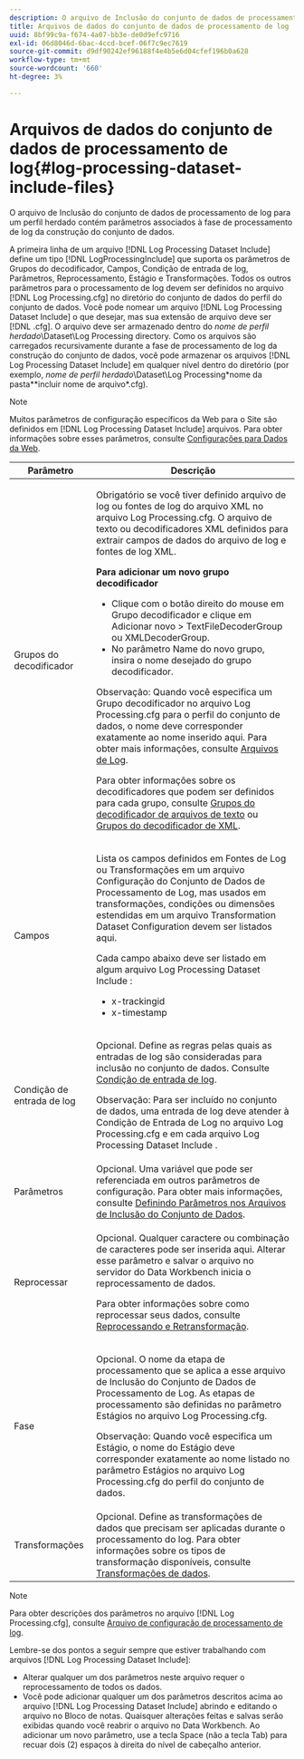 ```yaml
---
description: O arquivo de Inclusão do conjunto de dados de processamento de log para um perfil herdado contém parâmetros associados à fase de processamento de log da construção do conjunto de dados.
title: Arquivos de dados do conjunto de dados de processamento de log
uuid: 8bf99c9a-f674-4a07-bb3e-de0d9efc9716
exl-id: 06d8046d-6bac-4ccd-bcef-06f7c9ec7619
source-git-commit: d9df90242ef96188f4e4b5e6d04cfef196b0a628
workflow-type: tm+mt
source-wordcount: '660'
ht-degree: 3%

---
```


# Arquivos de dados do conjunto de dados de processamento de log{#log-processing-dataset-include-files}

O arquivo de Inclusão do conjunto de dados de processamento de log para um perfil herdado contém parâmetros associados à fase de processamento de log da construção do conjunto de dados.

A primeira linha de um arquivo [!DNL Log Processing Dataset Include] define um tipo [!DNL LogProcessingInclude] que suporta os parâmetros de Grupos do decodificador, Campos, Condição de entrada de log, Parâmetros, Reprocessamento, Estágio e Transformações. Todos os outros parâmetros para o processamento de log devem ser definidos no arquivo [!DNL Log Processing.cfg] no diretório do conjunto de dados do perfil do conjunto de dados. Você pode nomear um arquivo [!DNL Log Processing Dataset Include] o que desejar, mas sua extensão de arquivo deve ser [!DNL .cfg]. O arquivo deve ser armazenado dentro do *nome de perfil herdado*\Dataset\Log Processing directory. Como os arquivos são carregados recursivamente durante a fase de processamento de log da construção do conjunto de dados, você pode armazenar os arquivos [!DNL Log Processing Dataset Include] em qualquer nível dentro do diretório (por exemplo, *nome de perfil herdado*\Dataset\Log Processing\*nome da pasta*\*incluir nome de arquivo*.cfg).

>[!NOTE]
>
>Muitos parâmetros de configuração específicos da Web para o Site são definidos em [!DNL Log Processing Dataset Include] arquivos. Para obter informações sobre esses parâmetros, consulte [Configurações para Dados da Web](../../../../../home/c-dataset-const-proc/c-config-web-data/c-config-web-data.md#concept-9a306b65483a484bb3f6f3c1d7e77519).

<table id="table_E2112652CCD443E889A529EEDC4ADF1C"> 
 <thead> 
  <tr> 
   <th colname="col1" class="entry"> Parâmetro </th> 
   <th colname="col2" class="entry"> Descrição </th> 
  </tr> 
 </thead>
 <tbody> 
  <tr> 
   <td colname="col1"> Grupos do decodificador </td> 
   <td colname="col2"> <p>Obrigatório se você tiver definido arquivo de log ou fontes de log do arquivo XML no arquivo <span class="filepath"> Log Processing.cfg</span>. O arquivo de texto ou decodificadores XML definidos para extrair campos de dados do arquivo de log e fontes de log XML. </p> <p> <b>Para adicionar um novo grupo decodificador</b> 
     <ul id="ul_54087499003C48C8B0AD9660A2F46EA9"> 
      <li id="li_E361861E61D246DDB3964C97CC5187E9"> Clique com o botão direito do mouse em <span class="uicontrol"> Grupo decodificador</span> e clique em <span class="uicontrol"> Adicionar novo</span> &gt; <span class="uicontrol"> TextFileDecoderGroup</span> ou <span class="uicontrol"> XMLDecoderGroup</span>. </li> 
      <li id="li_B2D61A0763AD4FEDB619BF9550EF4602"> No parâmetro Name do novo grupo, insira o nome desejado do grupo decodificador. </li> 
     </ul> </p> <p> <p>Observação:  Quando você especifica um Grupo decodificador no arquivo <span class="filepath"> Log Processing.cfg</span> para o perfil do conjunto de dados, o nome deve corresponder exatamente ao nome inserido aqui. Para obter mais informações, consulte <a href="../../../../../home/c-dataset-const-proc/c-log-proc-config-file/c-log-sources.md#concept-3d4fb817c057447d90f166b1183b461e"> Arquivos de Log</a>. </p> </p> <p> Para obter informações sobre os decodificadores que podem ser definidos para cada grupo, consulte <a href="../../../../../home/c-dataset-const-proc/c-dataset-inc-files/c-types-dataset-inc-files/c-log-proc-dataset-inc-files/c-text-file-dec-groups.md#concept-0db34988e17c41bfb1797f1d8e78aabd"> Grupos do decodificador de arquivos de texto</a> ou <a href="../../../../../home/c-dataset-const-proc/c-dataset-inc-files/c-types-dataset-inc-files/c-log-proc-dataset-inc-files/c-xml-dec-grps.md#concept-5eda5ab253724674832f6951e2a0d1c3"> Grupos do decodificador de XML</a>. </p> </td> 
  </tr> 
  <tr> 
   <td colname="col1"> Campos </td> 
   <td colname="col2"> <p>Lista os campos definidos em <span class="wintitle"> Fontes de Log</span> ou <span class="wintitle"> Transformações</span> em um arquivo <span class="wintitle"> Configuração do Conjunto de Dados de Processamento de Log</span>, mas usados em transformações, condições ou dimensões estendidas em um arquivo <span class="wintitle"> Transformation Dataset Configuration</span> devem ser listados aqui. </p> <p> Cada campo abaixo deve ser listado em algum arquivo <span class="wintitle"> Log Processing Dataset Include</span> : 
     <ul id="ul_D1BB18A80D874C0B9B54DA361698EB30"> 
      <li id="li_7E8B5B697BDA408DBE10D9A63AF295AC"> x-trackingid </li> 
      <li id="li_F5DEE90A596A4A1C86AF874653C4048C"> x-timestamp </li> 
     </ul> </p> </td> 
  </tr> 
  <tr> 
   <td colname="col1"> Condição de entrada de log </td> 
   <td colname="col2"> <p>Opcional. Define as regras pelas quais as entradas de log são consideradas para inclusão no conjunto de dados. Consulte <a href="../../../../../home/c-dataset-const-proc/c-log-proc-config-file/c-info-log-proc-param.md#concept-ecaff95cee4e40bc90f81e099c5fc934"> Condição de entrada de log</a>. </p> <p> <p>Observação:  Para ser incluído no conjunto de dados, uma entrada de log deve atender à <span class="wintitle"> Condição de Entrada de Log</span> no arquivo <span class="filepath"> Log Processing.cfg</span> e em cada arquivo <span class="wintitle"> Log Processing Dataset Include</span> . </p> </p> </td> 
  </tr> 
  <tr> 
   <td colname="col1"> Parâmetros </td> 
   <td colname="col2"> Opcional. Uma variável que pode ser referenciada em outros parâmetros de configuração. Para obter mais informações, consulte <a href="../../../../../home/c-dataset-const-proc/c-dataset-inc-files/c-def-param-dataset-inc-files/c-def-param-dataset-inc-files.md#concept-5ad06acc8dc44bf2a99643fafdd56b50"> Definindo Parâmetros nos Arquivos de Inclusão do Conjunto de Dados</a>. </td> 
  </tr> 
  <tr> 
   <td colname="col1"> Reprocessar </td> 
   <td colname="col2"> <p>Opcional. Qualquer caractere ou combinação de caracteres pode ser inserida aqui. Alterar esse parâmetro e salvar o arquivo no servidor do Data Workbench inicia o reprocessamento de dados. </p> <p> Para obter informações sobre como reprocessar seus dados, consulte <a href="../../../../../home/c-dataset-const-proc/c-reproc-retrans/c-unst-reproc-retrans.md"> Reprocessando e Retransformação</a>. </p> </td> 
  </tr> 
  <tr> 
   <td colname="col1"> Fase </td> 
   <td colname="col2"> <p>Opcional. O nome da etapa de processamento que se aplica a esse arquivo <span class="wintitle"> de Inclusão do Conjunto de Dados de Processamento de Log</span>. As etapas de processamento são definidas no parâmetro Estágios no arquivo <span class="filepath"> Log Processing.cfg</span>. </p> <p> <p>Observação:  Quando você especifica um Estágio, o nome do Estágio deve corresponder exatamente ao nome listado no parâmetro Estágios no arquivo <span class="filepath"> Log Processing.cfg</span> do perfil do conjunto de dados. </p> </p> </td> 
  </tr> 
  <tr> 
   <td colname="col1"> Transformações </td> 
   <td colname="col2"> Opcional. Define as transformações de dados que precisam ser aplicadas durante o processamento do log. Para obter informações sobre os tipos de transformação disponíveis, consulte <a href="../../../../../home/c-dataset-const-proc/c-data-trans/c-abt-transf.md"> Transformações de dados</a>. </td> 
  </tr> 
 </tbody> 
</table>

>[!NOTE]
>
>Para obter descrições dos parâmetros no arquivo [!DNL Log Processing.cfg], consulte [Arquivo de configuração de processamento de log](../../../../../home/c-dataset-const-proc/c-log-proc-config-file/c-abt-log-proc-config-file.md).

Lembre-se dos pontos a seguir sempre que estiver trabalhando com arquivos [!DNL Log Processing Dataset Include]:

* Alterar qualquer um dos parâmetros neste arquivo requer o reprocessamento de todos os dados.
* Você pode adicionar qualquer um dos parâmetros descritos acima ao arquivo [!DNL Log Processing Dataset Include] abrindo e editando o arquivo no Bloco de notas. Quaisquer alterações feitas e salvas serão exibidas quando você reabrir o arquivo no Data Workbench. Ao adicionar um novo parâmetro, use a tecla Space (não a tecla Tab) para recuar dois (2) espaços à direita do nível de cabeçalho anterior.
